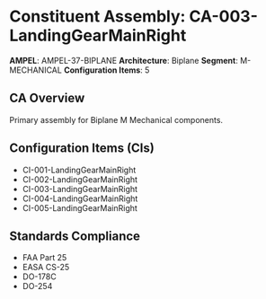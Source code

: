 # Constituent Assembly: CA-003-LandingGearMainRight

**AMPEL**: AMPEL-37-BIPLANE
**Architecture**: Biplane
**Segment**: M-MECHANICAL
**Configuration Items**: 5

## CA Overview
Primary assembly for Biplane M Mechanical components.

## Configuration Items (CIs)
- CI-001-LandingGearMainRight
- CI-002-LandingGearMainRight
- CI-003-LandingGearMainRight
- CI-004-LandingGearMainRight
- CI-005-LandingGearMainRight

## Standards Compliance
- FAA Part 25
- EASA CS-25
- DO-178C
- DO-254
